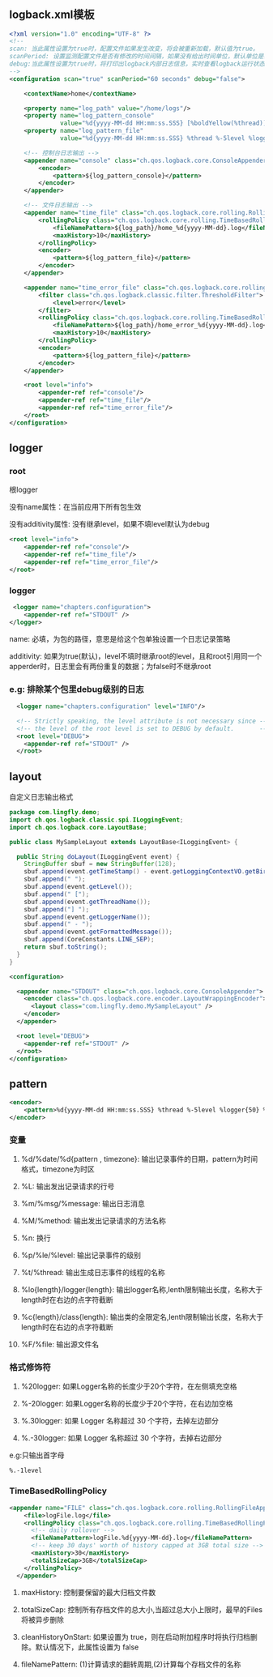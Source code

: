 #

## logback.xml模板

```xml
<?xml version="1.0" encoding="UTF-8" ?>
<!--
scan: 当此属性设置为true时，配置文件如果发生改变，将会被重新加载，默认值为true。
scanPeriod: 设置监测配置文件是否有修改的时间间隔，如果没有给出时间单位，默认单位是毫秒。当scan为true时，此属性生效。默认的时间间隔为1分钟。
debug:当此属性设置为true时，将打印出logback内部日志信息，实时查看logback运行状态。默认值false。
-->
<configuration scan="true" scanPeriod="60 seconds" debug="false">

    <contextName>home</contextName>

    <property name="log_path" value="/home/logs"/>
    <property name="log_pattern_console"
              value="%d{yyyy-MM-dd HH:mm:ss.SSS} [%boldYellow(%thread)] %highlight(%-5level) %boldGreen(%logger{0}) %msg%n"/>
    <property name="log_pattern_file"
              value="%d{yyyy-MM-dd HH:mm:ss.SSS} %thread %-5level %logger{0} %msg%n"/>

    <!-- 控制台日志输出 -->
    <appender name="console" class="ch.qos.logback.core.ConsoleAppender">
        <encoder>
            <pattern>${log_pattern_console}</pattern>
        </encoder>
    </appender>

    <!-- 文件日志输出 -->
    <appender name="time_file" class="ch.qos.logback.core.rolling.RollingFileAppender">
        <rollingPolicy class="ch.qos.logback.core.rolling.TimeBasedRollingPolicy">
            <fileNamePattern>${log_path}/home_%d{yyyy-MM-dd}.log</fileNamePattern>
            <maxHistory>10</maxHistory>
        </rollingPolicy>
        <encoder>
            <pattern>${log_pattern_file}</pattern>
        </encoder>
    </appender>

    <appender name="time_error_file" class="ch.qos.logback.core.rolling.RollingFileAppender">
        <filter class="ch.qos.logback.classic.filter.ThresholdFilter">
            <level>error</level>
        </filter>
        <rollingPolicy class="ch.qos.logback.core.rolling.TimeBasedRollingPolicy">
            <fileNamePattern>${log_path}/home_error_%d{yyyy-MM-dd}.log</fileNamePattern>
            <maxHistory>10</maxHistory>
        </rollingPolicy>
        <encoder>
            <pattern>${log_pattern_file}</pattern>
        </encoder>
    </appender>

    <root level="info">
        <appender-ref ref="console"/>
        <appender-ref ref="time_file"/>
        <appender-ref ref="time_error_file"/>
    </root>
</configuration>
```

## logger



### root

根logger

没有name属性：在当前应用下所有包生效

没有additivity属性: 没有继承level，如果不填level默认为debug

```xml
<root level="info">
    <appender-ref ref="console"/>
    <appender-ref ref="time_file"/>
    <appender-ref ref="time_error_file"/>
</root>
```

### logger

```xml
 <logger name="chapters.configuration">
    <appender-ref ref="STDOUT" />
</logger>
```

name: 必填，为包的路径，意思是给这个包单独设置一个日志记录策略

additivity: 如果为true(默认)，level不填时继承root的level，且和root引用同一个apperder时，日志里会有两份重复的数据；为false时不继承root

### e.g: 排除某个包里debug级别的日志

```xml
  <logger name="chapters.configuration" level="INFO"/>

  <!-- Strictly speaking, the level attribute is not necessary since -->
  <!-- the level of the root level is set to DEBUG by default.       -->
  <root level="DEBUG">		
    <appender-ref ref="STDOUT" />
  </root>  
```



## layout

自定义日志输出格式

```java
package com.lingfly.demo;
import ch.qos.logback.classic.spi.ILoggingEvent;
import ch.qos.logback.core.LayoutBase;

public class MySampleLayout extends LayoutBase<ILoggingEvent> {

  public String doLayout(ILoggingEvent event) {
    StringBuffer sbuf = new StringBuffer(128);
    sbuf.append(event.getTimeStamp() - event.getLoggingContextVO.getBirthTime());
    sbuf.append(" ");
    sbuf.append(event.getLevel());
    sbuf.append(" [");
    sbuf.append(event.getThreadName());
    sbuf.append("] ");
    sbuf.append(event.getLoggerName());
    sbuf.append(" - ");
    sbuf.append(event.getFormattedMessage());
    sbuf.append(CoreConstants.LINE_SEP);
    return sbuf.toString();
  }
}
```

```xml
<configuration>

  <appender name="STDOUT" class="ch.qos.logback.core.ConsoleAppender">
    <encoder class="ch.qos.logback.core.encoder.LayoutWrappingEncoder">
      <layout class="com.lingfly.demo.MySampleLayout" />
    </encoder>
  </appender>

  <root level="DEBUG">
    <appender-ref ref="STDOUT" />
  </root>
</configuration>
```



## pattern

```xml
<encoder>
    <pattern>%d{yyyy-MM-dd HH:mm:ss.SSS} %thread %-5level %logger{50} %msg%n</pattern>
</encoder>
```

### 变量

1. %d/%date/%d{pattern , timezone}: 输出记录事件的日期，pattern为时间格式，timezone为时区

2. %L: 输出发出记录请求的行号

3. %m/%msg/%message: 输出日志消息

4. %M/%method: 输出发出记录请求的方法名称

5. %n: 换行

6. %p/%le/%level: 输出记录事件的级别

7. %t/%thread: 输出生成日志事件的线程的名称

8. %lo{length}/logger{length}: 输出logger名称,lenth限制输出长度，名称大于length时在右边的点字符截断

9. %c{length}/class{length}: 输出类的全限定名,lenth限制输出长度，名称大于length时在右边的点字符截断

10. %F/%file: 输出源文件名

### 格式修饰符

1. %20logger: 如果Logger名称的长度少于20个字符，在左侧填充空格

2. %-20logger: 如果Logger名称的长度少于20个字符，在右边加空格

3. %.30logger: 如果 Logger 名称超过 30 个字符，去掉左边部分

4. %.-30logger: 如果 Logger 名称超过 30 个字符，去掉右边部分

e.g:只输出首字母

```
%.-1level
```

### TimeBasedRollingPolicy

```xml
<appender name="FILE" class="ch.qos.logback.core.rolling.RollingFileAppender">
    <file>logFile.log</file>
    <rollingPolicy class="ch.qos.logback.core.rolling.TimeBasedRollingPolicy">
      <!-- daily rollover -->
      <fileNamePattern>logFile.%d{yyyy-MM-dd}.log</fileNamePattern>
      <!-- keep 30 days' worth of history capped at 3GB total size -->
      <maxHistory>30</maxHistory>
      <totalSizeCap>3GB</totalSizeCap>
    </rollingPolicy>
  </appender> 
```

1. maxHistory: 控制要保留的最大归档文件数

2. totalSizeCap: 控制所有存档文件的总大小,当超过总大小上限时，最早的Files将被异步删除

3. cleanHistoryOnStart: 如果设置为 true，则在启动附加程序时将执行归档删除。默认情况下，此属性设置为 false

4. fileNamePattern: (1)计算请求的翻转周期,(2)计算每个存档文件的名称